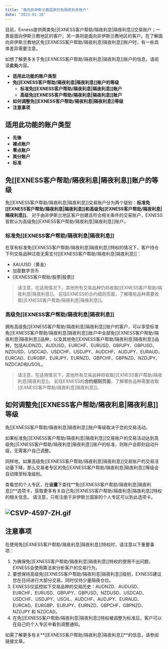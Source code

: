 ```yaml
---
title: "面向非伊斯兰教国家的免隔夜利息账户"
date: "2023-01-10"
---
```


目前，Exness提供两类免[[EXNESS客户帮助/隔夜利息|隔夜利息]]交易账户；一类是面向伊斯兰教地区的客户，另一类则是面向非伊斯兰教地区的客户。在了解面向非伊斯兰教地区免[[EXNESS客户帮助/隔夜利息|隔夜利息]]账户时，有一些具体差异需要注意。

如想了解更多关于免[[EXNESS客户帮助/隔夜利息|隔夜利息]]账户的信息，请阅读**此处**内容。

- **适用此功能的账户类型**
- **免[[EXNESS客户帮助/隔夜利息|隔夜利息]]账户的等级**
    - **标准免[[EXNESS客户帮助/隔夜利息|隔夜利息]]账户**
    - **高级免[[EXNESS客户帮助/隔夜利息|隔夜利息]]账户**
- **如何调整免[[EXNESS客户帮助/隔夜利息|隔夜利息]]等级**
- **注意事项**

## 适用此功能的账户类型

- **先锋**
- **裸点账户**
- **零点账户**
- **美分账户**
- **标准**

## 免[[EXNESS客户帮助/隔夜利息|隔夜利息]]账户的等级

免[[EXNESS客户帮助/隔夜利息|隔夜利息]]交易账户分为两个级别：**标准免[[EXNESS客户帮助/隔夜利息|隔夜利息]]**和**高级免[[EXNESS客户帮助/隔夜利息|隔夜利息]]**。 对于由非伊斯兰地区客户创建且符合相关条件的交易账户，EXNESS皆默认为高级免[[EXNESS客户帮助/隔夜利息|隔夜利息]]账户。

### 标准免[[EXNESS客户帮助/隔夜利息|隔夜利息]]

在享有标准免[[EXNESS客户帮助/隔夜利息|隔夜利息]]特权的情况下，客户持仓下列交易品种过夜无需支付[[EXNESS客户帮助/隔夜利息|隔夜利息]]：

- XAUUSD（黄金）
- 加密数字货币
- [[EXNESS客户帮助/股票|股票]]

> 请注意，在适用情况下，其他所有交易品种仍将收取[[EXNESS客户帮助/隔夜利息|隔夜利息]]。 前往EXNESS的合约细则页面，了解哪些品种需要收取[[EXNESS客户帮助/隔夜利息|隔夜利息]]。

### 高级免[[EXNESS客户帮助/隔夜利息|隔夜利息]]

拥有高级免[[EXNESS客户帮助/隔夜利息|隔夜利息]]账户的客户，可以享受标准免[[EXNESS客户帮助/隔夜利息|隔夜利息]]账户中全部免[[EXNESS客户帮助/隔夜利息|隔夜利息]]品种，以及其他免[[EXNESS客户帮助/隔夜利息|隔夜利息]]品种，包括AUDNZD、AUDUSD、EURCHF、EURUSD、GBPJPY、GBPUSD、NZDUSD、USDCAD、USDCHF、USDJPY、AUDCHF、AUDJPY、EURAUD、EURCAD、EURGBP、EURJPY、EURNZD、GBPCHF、GBPNZD、NZDJPY、NZDCAD和USOIL。

> 请注意，在适用情况下，其他所有交易品种将收取[[EXNESS客户帮助/隔夜利息|隔夜利息]]。 前往EXNESS的**合约细则页面**，了解哪些品种需要收取[[EXNESS客户帮助/隔夜利息|隔夜利息]]。

## 如何调整免[[EXNESS客户帮助/隔夜利息|隔夜利息]]等级

免[[EXNESS客户帮助/隔夜利息|隔夜利息]]账户等级取决于您的交易活动。

如果标准免[[EXNESS客户帮助/隔夜利息|隔夜利息]]交易账户的交易活动达到高级免[[EXNESS客户帮助/隔夜利息|隔夜利息]]账户的标准，则账户会即刻自动升级，无需客户自己调整。

同样地，如果高级免[[EXNESS客户帮助/隔夜利息|隔夜利息]]交易账户的交易活动量下降，那么交易者专区的免[[EXNESS客户帮助/隔夜利息|隔夜利息]]等级会自动降至标准级别。

查看您的个人专区，在**设置**下查找**免[[EXNESS客户帮助/隔夜利息|隔夜利息]]**选项卡，获取更多有关自己免[[EXNESS客户帮助/隔夜利息|隔夜利息]]特权的相关信息。 请注意，只有注册于非伊斯兰国家的个人专区可以到此选项卡。

## ![CSVP-4597-ZH.gif](https://cdn.jsdelivr.net/gh/jarlin8/OSS@main/exhelp/CSVP-4597-ZH.gif)

## 注意事项

在使用免[[EXNESS客户帮助/隔夜利息|隔夜利息]]特权时，请注意以下重要事项：

1. 为确保免[[EXNESS客户帮助/隔夜利息|隔夜利息]]特权的使用不出问题，EXNESS会使用算法来分析客户的交易行为。
2. 要想保持高级免[[EXNESS客户帮助/隔夜利息|隔夜利息]]级别，EXNESS建议您在日间进行大部分交易，同时仅持少量隔夜仓位。
3. EXNESS仅监控如下交易品种的交易历史：AUDNZD、AUDUSD、EURCHF、EURUSD、GBPJPY、GBPUSD、NZDUSD、USDCAD、USDCHF、USDJPY、USOIL、AUDCHF、AUDJPY、EURAUD、EURCAD、EURGBP、EURJPY、EURNZD、GBPCHF、GBPNZD、NZDJPY 和 NZDCAD。
4. 在免[[EXNESS客户帮助/隔夜利息|隔夜利息]]特权被调整为标准后，客户可以在自己的个人专区中看到调整通知。

如需了解更多有关**[[EXNESS客户帮助/隔夜利息|隔夜利息]]**的信息，请参阅链接文章。
